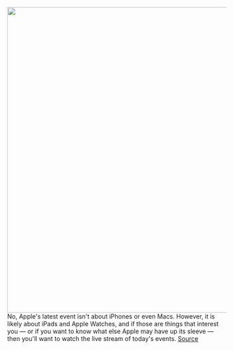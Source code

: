 <img src='https://cdn.vox-cdn.com/thumbor/rit2ByZUPUNxzGdWHApXhjQMK_k=/0x0:1898x1094/1200x800/filters:focal(798x396:1100x698)/cdn.vox-cdn.com/uploads/chorus_image/image/67407909/Screen_Shot_2020_09_09_at_9.32.13_AM.0.png' width='700px' /><br/>
No, Apple's latest event isn't about iPhones or even Macs. However, it is likely about iPads and Apple Watches, and if those are things that interest you — or if you want to know what else Apple may have up its sleeve — then you'll want to watch the live stream of today's events.
<a href='https://www.theverge.com/2020/9/15/21428800/apple-event-watch-live-stream-time-date-time-flies'> Source <a/>